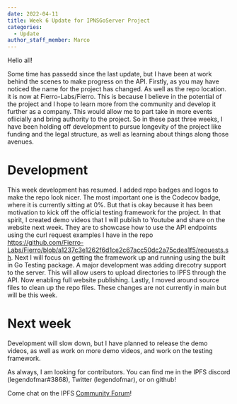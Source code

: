 ```yaml
---
date: 2022-04-11
title: Week 6 Update for IPNSGoServer Project
categories:
  - Update
author_staff_member: Marco
---
```

Hello all!

Some time has passedd since the last update, but I have been at work behind the scenes to make progress on the API. Firstly, as you may have noticed the name for the project has changed. As well as the repo location. it is now at Fierro-Labs/Fierro. This is because I believe in the potential of the project and I hope to learn more from the community and develop it further as a company. This would allow me to part take in more events ofiicially and bring authority to the project. So in these past three weeks, I have been holding off development to pursue longevity of the project like funding and the legal structure, as well as learning about things along those avenues. 

# Development
This week development has resumed. I added repo badges and logos to make the repo look nicer. The most important one is the Codecov badge, where it is currently sitting at 0%. But that is okay because it has been motivation to kick off the official testing framework for the project. In that spirit, I created demo videos that I will publish to Youtube and share on the website next week. They are to showcase how to use the API endpoints using the curl request examples I have in the repo https://github.com/Fierro-Labs/Fierro/blob/a1237c3e1262f6d1ce2c67acc50dc2a75cdea1f5/requests.sh. Next I will focus on getting the framework up and running using the built in Go Testing package. A major development was adding direcotry support to the server. This will allow users to upload directories to IPFS through the API. Now enabling full website publishing. Lastly, I moved around source files to clean up the repo files. These changes are not currently in main but will be this week.

# Next week

Development will slow down, but I have planned to release the demo videos, as well as work on more demo videos, and work on the testing framework. 

As always, I am looking for contributors. You can find me in the IPFS discord (legendofmar#3868), Twitter (legendofmar), or on github!

Come chat on the IPFS [Community Forum](https://github.com/ipfs/community/discussions/701)!
